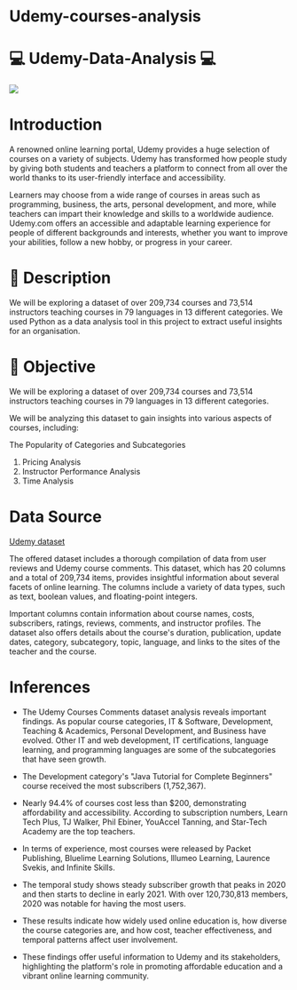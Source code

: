 # Udemy-courses-analysis
# 💻 Udemy-Data-Analysis 💻

![](https://about.udemy.com/wp-content/uploads/2021/10/TURBO-ANIMATION-CONCEPT.gif)

# Introduction
A renowned online learning portal, Udemy provides a huge selection of courses on a variety of subjects. Udemy has transformed how people study by giving both students and teachers a platform to connect from all over the world thanks to its user-friendly interface and accessibility.

Learners may choose from a wide range of courses in areas such as programming, business, the arts, personal development, and more, while teachers can impart their knowledge and skills to a worldwide audience. Udemy.com offers an accessible and adaptable learning experience for people of different backgrounds and interests, whether you want to improve your abilities, follow a new hobby, or progress in your career.

# 📝 Description
We will be exploring a dataset of over 209,734 courses and 73,514 instructors teaching courses in 79 languages in 13 different categories.
We used Python as a data analysis tool in this project to extract useful insights for an organisation.

# 🎯 Objective

We will be exploring a dataset of over 209,734 courses and 73,514 instructors teaching courses in 79 languages in 13 different categories.

We will be analyzing this dataset to gain insights into various aspects of courses, including:

The Popularity of Categories and Subcategories

1. Pricing Analysis
2. Instructor Performance Analysis
3. Time Analysis

# Data Source
[Udemy dataset]("https://www.kaggle.com/datasets/hossaingh/udemy-courses")

The offered dataset includes a thorough compilation of data from user reviews and Udemy course comments. This dataset, which has 20 columns and a total of 209,734 items, provides insightful information about several facets of online learning. The columns include a variety of data types, such as text, boolean values, and floating-point integers.

Important columns contain information about course names, costs, subscribers, ratings, reviews, comments, and instructor profiles. The dataset also offers details about the course's duration, publication, update dates, category, subcategory, topic, language, and links to the sites of the teacher and the course.

# Inferences

- The Udemy Courses Comments dataset analysis reveals important findings. As popular course categories, IT & Software, Development, Teaching & Academics, Personal Development, and Business have evolved. Other IT and web development, IT certifications, language learning, and programming languages are some of the subcategories that have seen growth.

- The Development category's "Java Tutorial for Complete Beginners" course received the most subscribers (1,752,367).

- Nearly 94.4% of courses cost less than $200, demonstrating affordability and accessibility. According to subscription numbers, Learn Tech Plus, TJ Walker, Phil Ebiner, YouAccel Tanning, and Star-Tech Academy are the top teachers.

- In terms of experience, most courses were released by Packet Publishing, Bluelime Learning Solutions, lllumeo Learning, Laurence Svekis, and Infinite Skills.

- The temporal study shows steady subscriber growth that peaks in 2020 and then starts to decline in early 2021. With over 120,730,813 members, 2020 was notable for having the most users.

- These results indicate how widely used online education is, how diverse the course categories are, and how cost, teacher effectiveness, and temporal patterns affect user involvement.

- These findings offer useful information to Udemy and its stakeholders, highlighting the platform's role in promoting affordable education and a vibrant online learning community.
